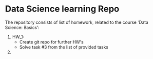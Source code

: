 # Data Science learning Repo

<p>
The repository consists of list of homework, related to the course 'Data Science: Basics':
</p>
<ol>
    <li> HW_1:
        <ul>
            <li> Create git repo for further HW's
            <li> Solve task #3 from the list of provided tasks
        </ul>
    <li> 
</ol>
